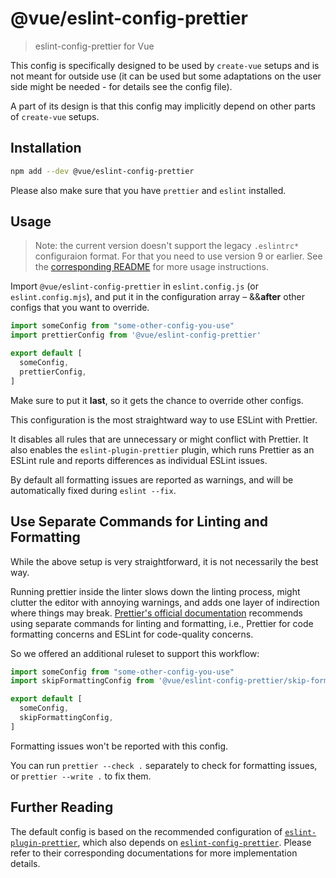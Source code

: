 # @vue/eslint-config-prettier

> eslint-config-prettier for Vue

This config is specifically designed to be used by `create-vue` setups
and is not meant for outside use (it can be used but some adaptations
on the user side might be needed - for details see the config file).

A part of its design is that this config may implicitly depend on
other parts of `create-vue` setups.

## Installation

```sh
npm add --dev @vue/eslint-config-prettier
```

Please also make sure that you have `prettier` and `eslint` installed.

## Usage

> Note: the current version doesn't support the legacy `.eslintrc*` configuraion format. For that you need to use version 9 or earlier. See the [corresponding README](https://www.npmjs.com/package/@vue/eslint-config-prettier/v/legacy-eslintrc) for more usage instructions.

Import `@vue/eslint-config-prettier` in `eslint.config.js` (or `eslint.config.mjs`), and put it in the configuration array – &&**after** other configs that you want to override.

```js
import someConfig from "some-other-config-you-use"
import prettierConfig from '@vue/eslint-config-prettier'

export default [
  someConfig,
  prettierConfig,
]
```

Make sure to put it **last**, so it gets the chance to override other configs.

This configuration is the most straightward way to use ESLint with Prettier.

It disables all rules that are unnecessary or might conflict with Prettier.
It also enables the `eslint-plugin-prettier` plugin, which runs Prettier as an ESLint rule and reports differences as individual ESLint issues.

By default all formatting issues are reported as warnings, and will be automatically fixed during `eslint --fix`.

## Use Separate Commands for Linting and Formatting

While the above setup is very straightforward, it is not necessarily the best way.

Running prettier inside the linter slows down the linting process, might clutter the editor with annoying warnings, and adds one layer of indirection where things may break.
[Prettier's official documentation](https://prettier.io/docs/en/integrating-with-linters.html) recommends using separate commands for linting and formatting, i.e., Prettier for code formatting concerns and ESLint for code-quality concerns.

So we offered an additional ruleset to support this workflow:

```js
import someConfig from "some-other-config-you-use"
import skipFormattingConfig from '@vue/eslint-config-prettier/skip-formatting'

export default [
  someConfig,
  skipFormattingConfig,
]
```

Formatting issues won't be reported with this config.

You can run `prettier --check .` separately to check for formatting issues, or `prettier --write .` to fix them.

## Further Reading

The default config is based on the recommended configuration of [`eslint-plugin-prettier`](https://github.com/prettier/eslint-plugin-prettier/#recommended-configuration), which also depends on [`eslint-config-prettier`](https://github.com/prettier/eslint-config-prettier). Please refer to their corresponding documentations for more implementation details.
